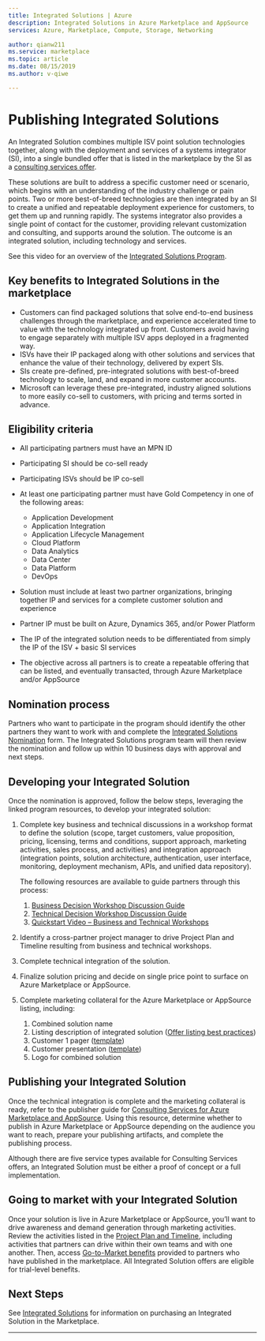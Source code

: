```yaml
---
title: Integrated Solutions | Azure
description: Integrated Solutions in Azure Marketplace and AppSource
services: Azure, Marketplace, Compute, Storage, Networking

author: qianw211
ms.service: marketplace
ms.topic: article
ms.date: 08/15/2019
ms.author: v-qiwe

---
```

# Publishing Integrated Solutions

An Integrated Solution combines multiple ISV point solution technologies together, along with the deployment and services of a systems integrator (SI), into a single bundled offer that is listed in the marketplace by the SI as a [consulting services offer](https://docs.microsoft.com/azure/marketplace/consulting-services).

These solutions are built to address a specific customer need or scenario, which begins with an understanding of the industry challenge or pain points. Two or more best-of-breed technologies are then integrated by an SI to create a unified and repeatable deployment experience for customers, to get them up and running rapidly. The systems integrator also provides a single point of contact for the customer, providing relevant customization and consulting, and supports around the solution. The outcome is an integrated solution, including technology and services.

See this video for an overview of the [Integrated Solutions Program](https://aka.ms/AA5qos4).

## Key benefits to Integrated Solutions in the marketplace

* Customers can find packaged solutions that solve end-to-end business challenges through the marketplace, and experience accelerated time to value with the technology integrated up front. Customers avoid having to engage separately with multiple ISV apps deployed in a fragmented way.
* ISVs have their IP packaged along with other solutions and services that enhance the value of their technology, delivered by expert SIs.
* SIs create pre-defined, pre-integrated solutions with best-of-breed technology to scale, land, and expand in more customer accounts.
* Microsoft can leverage these pre-integrated, industry aligned solutions to more easily co-sell to customers, with pricing and terms sorted in advance. 

## Eligibility criteria

* All participating partners must have an MPN ID
* Participating SI should be co-sell ready
* Participating ISVs should be IP co-sell 
* At least one participating partner must have Gold Competency in one of the following areas:

    * Application Development
    * Application Integration
    * Application Lifecycle Management
    * Cloud Platform
    * Data Analytics
    * Data Center
    * Data Platform
    * DevOps

* Solution must include at least two partner organizations, bringing together IP and services for a complete customer solution and experience
* Partner IP must be built on Azure, Dynamics 365, and/or Power Platform
* The IP of the integrated solution needs to be differentiated from simply the IP of the ISV + basic SI services
* The objective across all partners is to create a repeatable offering that can be listed, and eventually transacted, through Azure Marketplace and/or AppSource

## Nomination process

Partners who want to participate in the program should identify the other partners they want to work with and complete the [Integrated Solutions Nomination](https://aka.ms/AA5qicu) form. The Integrated Solutions program team will then review the nomination and follow up within 10 business days with approval and next steps. 

## Developing your Integrated Solution 

Once the nomination is approved, follow the below steps, leveraging the linked program resources, to develop your integrated solution: 

1. Complete key business and technical discussions in a workshop format to define the solution (scope, target customers, value proposition, pricing, licensing, terms and conditions, support approach, marketing activities, sales process, and activities) and integration approach (integration points, solution architecture, authentication, user interface, monitoring, deployment mechanism, APIs, and unified data repository). 

    The following resources are available to guide partners through this process:

    1. [Business Decision Workshop Discussion Guide](https://aka.ms/AA5qicx)
    1. [Technical Decision Workshop Discussion Guide](https://aka.ms/AA5qid1)
    1. [Quickstart Video – Business and Technical Workshops](https://aka.ms/AA5qos9)

1. Identify a cross-partner project manager to drive Project Plan and Timeline resulting from business and technical workshops.

1. Complete technical integration of the solution.

1. Finalize solution pricing and decide on single price point to surface on Azure Marketplace or AppSource.

1. Complete marketing collateral for the Azure Marketplace or AppSource listing, including:

    1. Combined solution name
    2. Listing description of integrated solution ([Offer listing best practices](https://docs.microsoft.com/azure/marketplace/gtm-offer-listing-best-practices))
    1. Customer 1 pager ([template](https://aka.ms/AA5s08a))
    1. Customer presentation ([template](https://aka.ms/AA5s7ql))
    1. Logo for combined solution 

## Publishing your Integrated Solution 

Once the technical integration is complete and the marketing collateral is ready, refer to the publisher guide for [Consulting Services for Azure Marketplace and AppSource](https://docs.microsoft.com/azure/marketplace/consulting-services). Using this resource, determine whether to publish in Azure Marketplace or AppSource depending on the audience you want to reach, prepare your publishing artifacts, and complete the publishing process.

Although there are five service types available for Consulting Services offers, an Integrated Solution must be either a proof of concept or a full implementation.

## Going to market with your Integrated Solution 

Once your solution is live in Azure Marketplace or AppSource, you’ll want to drive awareness and demand generation through marketing activities. Review the activities listed in the [Project Plan and Timeline](https://aka.ms/AA5qiuc), including activities that partners can drive within their own teams and with one another. Then, access [Go-to-Market benefits](https://docs.microsoft.com/azure/marketplace/gtm-your-marketplace-benefits#list-trial-and-consulting-benefits) provided to partners who have published in the marketplace. All Integrated Solution offers are eligible for trial-level benefits.

## Next Steps

See [Integrated Solutions](https://docs.microsoft.com/azure/marketplace/integrated-solutions) for information on purchasing an Integrated Solution in the Marketplace.

---
